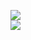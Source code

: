 [![](https://img.shields.io/badge/Made%20With-Github%20Spray-lightgrey.svg?style=for-the-badge&logo=github)](https://github.com/Annihil/github-spray#20175)  
[![](https://i.imgur.com/2DrTn0Z.gif)](https://github.com/Annihil/github-spray)